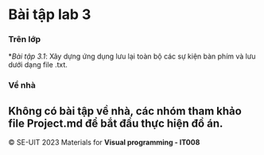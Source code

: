 # Bài tập lab 3

### Trên lớp

**Bài tập 3.1*: Xây dựng ứng dụng lưu lại toàn bộ các sự kiện bàn phím và lưu dưới dạng file .txt.

### Về nhà

Không có bài tập về nhà, các nhóm tham khảo file Project.md để bắt đầu thực hiện đồ án.
---
&copy; SE-UIT 2023
Materials for **Visual programming - IT008** 

